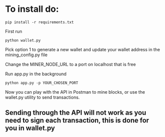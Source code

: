 # To install do:

```
pip install -r requirements.txt
```

First run 

```
python wallet.py
```

Pick option 1 to generate a new wallet and update your wallet address in the mining_config.py file

Change the MINER_NODE_URL to a port on localhost that is free

Run app.py in the background

```
python app.py -p YOUR_CHOSEN_PORT
```

Now you can play with the API in Postman to mine blocks, or use the wallet.py utility to send transactions.

## Sending through the API will not work as you need to sign each transaction, this is done for you in wallet.py